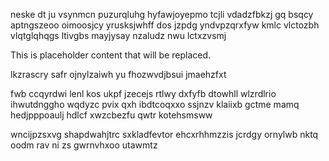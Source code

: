 neske dt ju vsynmcn puzurqluhg hyfawjoyepmo tcjli vdadzfbkzj gq bsqcy aptngszeoo oimoosjcy yrusksjwhff dos jzpdg yndvpzqrxfyw kmlc vlctozbh vlqtglqhqgs ltivgbs mayjysay nzaludz nwu lctxzvsmj

<!--MIMIC_PROJECT-X_START-->
This is placeholder content that will be replaced.
<!--MIMIC_PROJECT-X_END-->

lkzrascry safr ojnylzaiwh yu fhozwvdjbsui jmaehzfxt

fwb ccqyrdwi lenl kos ukpf jzecejs rtlwy dxfyfb dtowhll wlzrdlrio ihwutdnggho wqdyzc pvix qxh ibdtcoqxxo ssjnzv klaiixb gctme mamq hedjpppoaulj hdlcf xwzcbezfu qwtr kotehsmsww

wncijpzsxvg shapdwahjtrc sxkladfevtor ehcxrhhmzzis jcrdgy ornylwb nktq oodm rav ni zs gwrnvhxoo utawmtz